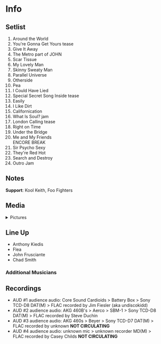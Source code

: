 # Info

## Setlist

1. Around the World
2. You're Gonna Get Yours tease
3. Give It Away
4. The Metro part of JOHN
5. Scar Tissue
6. My Lovely Man
7. Skinny Sweaty Man
8. Parallel Universe
9. Otherside
10. Pea
11. I Could Have Lied
12. Special Secret Song Inside tease
13. Easily
14. I Like Dirt
15. Californication
16. What Is Soul? jam
17. London Calling tease
18. Right on Time
19. Under the Bridge
20. Me and My Friends
<br> ENCORE BREAK
21. Sir Psycho Sexy
22. They're Red Hot
23. Search and Destroy
24. Outro Jam

## Notes

**Support**: Kool Keith, Foo Fighters

## Media 

<details>
  <summary>Pictures</summary>
  <!--<img alt="Setlist" title="Setlist" src="_.jpg" height="200" />
  <img alt="Clipping" title="Clipping" src="_.jpg" height="200" />
  <img alt="Flyer" title="Flyer" src="_.jpg" height="200" />-->
</details>

## Line Up

* Anthony Kiedis
* Flea
* John Frusciante
* Chad Smith

### Additional Musicians

## Recordings

* AUD #1 audience audio: Core Sound Cardioids > Battery Box > Sony TCD-D8 DAT(M) > FLAC recorded by Jim Fiesler (aka undiscokidd) 
* AUD #2 audience audio: AKG 460B's > Aerco > SBM-1 > Sony TCD-D8 DAT(M) > FLAC recorded by Steve Duchin
* AUD #3 audience audio: AKG 460s > Beyer > Sony TCD-D7 DAT(M) > FLAC recorded by unknown **NOT CIRCULATING**
* AUD #4 audience audio: unknown mic > unknown recorder MD(M) > FLAC recorded by Casey Childs **NOT CIRCULATING**
